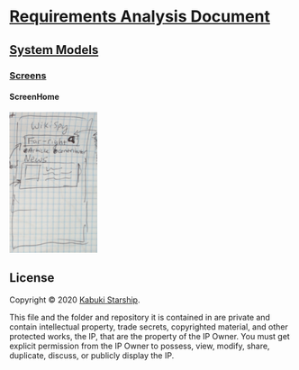 # [Requirements Analysis Document](../)

## [System Models](./)

### [Screens](../)

#### ScreenHome

![Mockup of this screen.](ScreenHomeMockup.png)

## License

Copyright © 2020 [Kabuki Starship](https://kabukistarship.com).

This file and the folder and repository it is contained in are private and contain intellectual property, trade secrets, copyrighted material, and other protected works, the IP, that are the property of the IP Owner. You must get explicit permission from the IP Owner to possess, view, modify, share, duplicate, discuss, or publicly display the IP.
